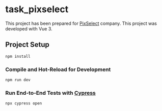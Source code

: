 # task_pixselect

This project has been prepared for [PixSelect](https://www.pixselect.com.tr/) company.
This project was developed with Vue 3.

## Project Setup

```sh
npm install
```

### Compile and Hot-Reload for Development

```sh
npm run dev
```

### Run End-to-End Tests with [Cypress](https://www.cypress.io/)

```sh
npx cypress open
```
